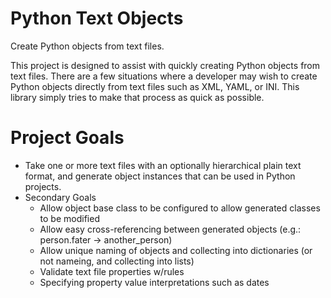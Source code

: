 Python Text Objects
===================

Create Python objects from text files.

This project is designed to assist with quickly creating Python objects
from text files.  There are a few situations where a developer may wish
to create Python objects directly from text files such as XML, YAML, or INI.
This library simply tries to make that process as quick as possible.

Project Goals
=============

 - Take one or more text files with an optionally hierarchical plain text format,
   and generate object instances that can be used in Python projects.
 - Secondary Goals
    - Allow object base class to be configured to allow generated classes to be
      modified
    - Allow easy cross-referencing between generated objects
      (e.g.: person.fater -> another_person)
    - Allow unique naming of objects and collecting into dictionaries (or not
      nameing, and collecting into lists)
    - Validate text file properties w/rules
    - Specifying property value interpretations such as dates

